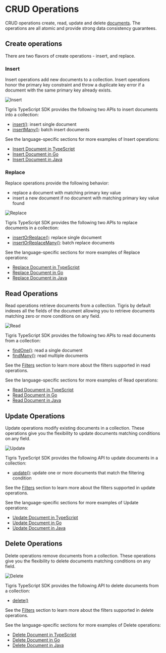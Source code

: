 # CRUD Operations

CRUD operations create, read, update and delete [documents](documents). The
operations are all atomic and provide strong data consistency guarantees.

## Create operations

There are two flavors of create operations - insert, and replace.

### Insert

Insert operations add new documents to a collection. Insert operations honor
the primary key constraint and throw a duplicate key error if a document
with the same primary key already exists.

![Insert](/img/insert.jpg)

Tigris TypeScript SDK provides the following two APIs to insert documents
into a collection:

- [insert()](../typescript/documents/insert#insert-a-single-document):
  insert single document
- [insertMany()](../typescript/documents/insert#insert-multiple-documents):
  batch insert documents

See the language-specific sections for more examples of Insert operations:

- [Insert Document in TypeScript](../typescript/documents/insert)
- [Insert Document in Go](../golang/documents/insert)
- [Insert Document in Java](../java/insert)

### Replace

Replace operations provide the following behavior:

- replace a document with matching primary key value
- insert a new document if no document with matching primary key value found

![Replace](/img/replace.jpg)

Tigris TypeScript SDK provides the following two APIs to replace documents
in a collection:

- [insertOrReplace()](../typescript/documents/insert#upsert-a-single-document):
  replace single document
- [insertOrReplaceMany()](../typescript/documents/insert#upsert-multiple-documents):
  batch replace documents

See the language-specific sections for more examples of Replace operations:

- [Replace Document in TypeScript](../typescript/documents/insert)
- [Replace Document in Go](../golang/documents/insert)
- [Replace Document in Java](../java/insert)

## Read Operations

Read operations retrieve documents from a collection. Tigris by default
indexes all the fields of the document allowing you to retrieve documents
matching zero or more conditions on any field.

![Read](/img/findmany.jpg)

Tigris TypeScript SDK provides the following two APIs to read documents
from a collection:

- [findOne()](../typescript/documents/query#simple-read-query): read a single document
- [findMany()](../typescript/documents/query#filtering-on-multiple-fields): read
  multiple documents

See the [Filters](filters) section to learn more about the filters supported in
read operations.

See the language-specific sections for more examples of Read operations:

- [Read Document in TypeScript](../typescript/documents/query)
- [Read Document in Go](../golang/documents/query)
- [Read Document in Java](../java/query)

## Update Operations

Update operations modify existing documents in a collection. These
operations give you the flexibility to update documents matching conditions on
any field.

![Update](/img/update.jpg)

Tigris TypeScript SDK provides the following API to update documents in a
collection:

- [update()](../typescript/documents/update#simple-update): update one or more
  documents that match the filtering condition

See the [Filters](filters) section to learn more about the filters supported in
update operations.

See the language-specific sections for more examples of Update operations:

- [Update Document in TypeScript](../typescript/documents/update)
- [Update Document in Go](../golang/documents/update)
- [Update Document in Java](../java/update)

## Delete Operations

Delete operations remove documents from a collection. These operations give
you the flexibility to delete documents matching conditions on any field.

![Delete](/img/delete.jpg)

Tigris TypeScript SDK provides the following API to delete documents from a
collection:

- [delete()](../typescript/documents/delete#simple-delete)

See the [Filters](filters) section to learn more about the filters supported in
delete operations.

See the language-specific sections for more examples of Delete operations:

- [Delete Document in TypeScript](../typescript/documents/delete)
- [Delete Document in Go](../golang/documents/delete)
- [Delete Document in Java](../java/delete)
